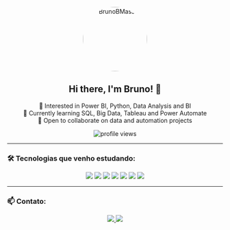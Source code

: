 <p align="center">
  <img src="https://avatars.githubusercontent.com/u/181598376?v=4" width="150" style="border-radius: 50%" alt="BrunoBMassa"/>
</p>

<h2 align="center">Hi there, I'm Bruno! 👋</h2>

<p align="center">
  👀 Interested in Power BI, Python, Data Analysis and BI<br>
  🌱 Currently learning SQL, Big Data, Tableau and Power Automate<br>
  💼 Open to collaborate on data and automation projects<br>
</p>

<p align="center">
  <img src="https://komarev.com/ghpvc/?username=BrunoBMassa&style=flat-square&color=blue" alt="profile views"/>
</p>

---

### 🛠️ Tecnologias que venho estudando:

<p align="center">
  <img src="https://img.shields.io/badge/Python-3776AB?style=for-the-badge&logo=python&logoColor=white"/>
  <img src="https://img.shields.io/badge/SQL-4479A1?style=for-the-badge&logo=mysql&logoColor=white"/>
  <img src="https://img.shields.io/badge/Power_BI-F2C811?style=for-the-badge&logo=powerbi&logoColor=black"/>
  <img src="https://img.shields.io/badge/Tableau-E97627?style=for-the-badge&logo=tableau&logoColor=white"/>
  <img src="https://img.shields.io/badge/Power%20Automate-0066CC?style=for-the-badge&logo=microsoft-power-automate&logoColor=white"/>
  <img src="https://img.shields.io/badge/Excel-217346?style=for-the-badge&logo=microsoft-excel&logoColor=white"/>
  <img src="https://img.shields.io/badge/GitHub-181717?style=for-the-badge&logo=github&logoColor=white"/>
</p>

---

### 📫 Contato:

<p align="center">
  <a href="mailto:brunobmassaneiro@gmail.com">
    <img src="https://img.shields.io/badge/Gmail-D14836?style=for-the-badge&logo=gmail&logoColor=white"/>
  </a>
  <a href="https://www.linkedin.com/in/brunobmassa/">
    <img src="https://img.shields.io/badge/LinkedIn-blue?style=for-the-badge&logo=linkedin&logoColor=white"/>
  </a>
</p>
